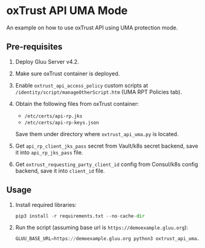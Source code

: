 # oxTrust API UMA Mode

An example on how to use oxTrust API using UMA protection mode.

## Pre-requisites

1.  Deploy Gluu Server v4.2.
1.  Make sure oxTrust container is deployed.
1.  Enable `oxtrust_api_access_policy` custom scripts at `/identity/script/manageOtherScript.htm` (UMA RPT Policies tab).
1.  Obtain the following files from oxTrust container:

    - `/etc/certs/api-rp.jks`
    - `/etc/certs/api-rp-keys.json`

    Save them under directory where `oxtrust_api_uma.py` is located.

1.  Get `api_rp_client_jks_pass` secret from Vault/k8s secret backend, save it into `api_rp_jks_pass` file.
1.  Get `oxtrust_requesting_party_client_id` config from Consul/k8s config backend, save it into `client_id` file.

## Usage

1.  Install required libraries:

    ```python
    pip3 install -r requirements.txt --no-cache-dir
    ```

2.  Run the script (assuming base url is `https://demoexample.gluu.org`):

    ```python
    GLUU_BASE_URL=https://demoexample.gluu.org python3 oxtrust_api_uma.py
    ```
